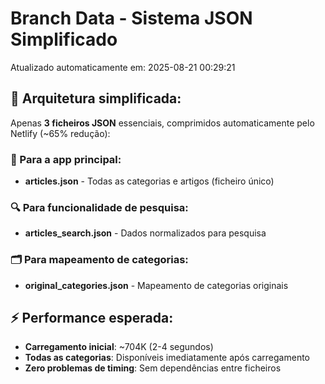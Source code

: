 # Branch Data - Sistema JSON Simplificado
Atualizado automaticamente em: 2025-08-21 00:29:21

## 🎯 Arquitetura simplificada:
Apenas **3 ficheiros JSON** essenciais, comprimidos automaticamente pelo Netlify (~65% redução):

### 📱 Para a app principal:
- **articles.json** - Todas as categorias e artigos (ficheiro único)

### 🔍 Para funcionalidade de pesquisa:
- **articles_search.json** - Dados normalizados para pesquisa

### 🗂️ Para mapeamento de categorias:
- **original_categories.json** - Mapeamento de categorias originais

## ⚡ Performance esperada:
- **Carregamento inicial**: ~704K (2-4 segundos)
- **Todas as categorias**: Disponíveis imediatamente após carregamento
- **Zero problemas de timing**: Sem dependências entre ficheiros
